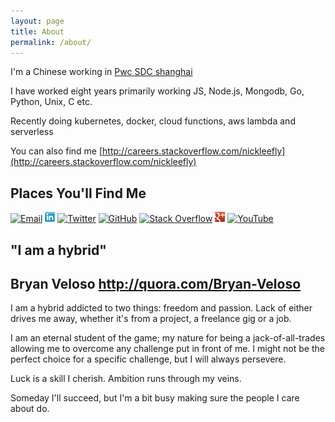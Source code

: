 ```yaml
---
layout: page
title: About
permalink: /about/
---
```


I'm a Chinese working in [Pwc SDC shanghai](http://www.pwc.com/cn/en/sdc-advisory/shanghai/pwc-sdc.html)

I have worked eight years primarily working JS, Node.js, Mongodb, Go, Python, Unix, C etc.

Recently doing kubernetes, docker, cloud functions, aws lambda and serverless

You can also find me [http://careers.stackoverflow.com/nickleefly](http://careers.stackoverflow.com/nickleefly)

Places You'll Find Me
---------------------
<a href="mailto:nickleefly&#64;gmail&#46;com">![Email](/assets/gmail.ico )</a>
[![LinkedIn](/assets/linkedin.png )](http://www.linkedin.com/in/nickleefly)
[![Twitter](/assets/twitter.ico )](http://www.twitter.com/nickleefly)
[![GitHub](/assets/github.ico )](http://github.com/nickleefly)
[![Stack Overflow](/assets/so.ico)](http://stackoverflow.com/users/1317035/nickleefly)
[![Google+](/assets/gplus.png )](https://plus.google.com/112854091406192631393)
[![YouTube](/assets/youtube.ico )](http://www.youtube.com/user/nickleeflyonly)

"I am a hybrid"
---------------

## Bryan Veloso http://quora.com/Bryan-Veloso

I am a hybrid addicted to two things: freedom and passion. Lack of either drives me away, whether it's from a project, a freelance gig or a job.

I am an eternal student of the game; my nature for being a jack-of-all-trades allowing me to overcome any challenge put in front of me. I might not be the perfect choice for a specific challenge, but I will always persevere.

Luck is a skill I cherish. Ambition runs through my veins.

Someday I'll succeed, but I'm a bit busy making sure the people I care about do.

